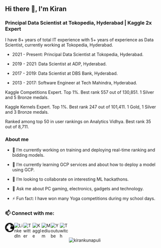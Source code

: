 ## Hi there 👋, I'm Kiran

<!--
**kirankunapuli/kirankunapuli** is a ✨ _special_ ✨ repository because its `README.md` (this file) appears on your GitHub profile.

Here are some ideas to get you started:

- 🔭 I’m currently working on ...
- 🌱 I’m currently learning ...
- 👯 I’m looking to collaborate on ...
- 🤔 I’m looking for help with ...
- 💬 Ask me about ...
- 📫 How to reach me: ...
- 😄 Pronouns: ...
- ⚡ Fun fact: ...
-->

### Principal Data Scientist at Tokopedia, Hyderabad | Kaggle 2x Expert

I have 8+ years of total IT experience with 5+ years of experience as Data Scientist, currently working at Tokopedia, Hyderabad.

- 2021 - Present: Principal Data Scientist at Tokopedia, Hyderabad.

- 2019 - 2021: Data Scientist at ADP, Hyderabad.

- 2017 - 2019: Data Scientist at DBS Bank, Hyderabad.

- 2013 - 2017: Software Engineer at Tech Mahindra, Hyderabad.

Kaggle Competitions Expert. Top 1%. Best rank 557 out of 130,851. 1 Silver and 5 Bronze medals.

Kaggle Kernels Expert. Top 1%. Best rank 247 out of 101,411. 1 Gold, 1 Silver and 3 Bronze medals.

Ranked among top 50 in user rankings on Analytics Vidhya. Best rank 35 out of 8,711.

### About me

- 🔭 I’m currently working on training and deploying real-time ranking and bidding models.

- 🌱 I’m currently learning GCP services and about how to deploy a model using GCP.

- 👯 I’m looking to collaborate on interesting ML hackathons.

- 💬 Ask me about PC gaming, electronics, gadgets and technology.

- ⚡ Fun fact: I have won many Yoga competitions during my school days.


### 📫 Connect with me:

[<img align="left" alt="Website" width="30px" target="_blank" src="https://raw.githubusercontent.com/iconic/open-iconic/master/svg/globe.svg" />][website]
[<img align="left" alt="LinkedIn" width="30px" target="_blank" src="https://cdn.jsdelivr.net/npm/simple-icons@v3/icons/linkedin.svg" />][linkedin]
[<img align="left" alt="Twitter" width="30px" target="_blank" src="https://cdn.jsdelivr.net/npm/simple-icons@v3/icons/twitter.svg" />][twitter]
[<img align="left" alt="Kaggle" width="30px" target="_blank" src="https://cdn.jsdelivr.net/npm/simple-icons@v3/icons/kaggle.svg" />][kaggle]
[<img align="left" alt="Medium" width="30px" target="_blank" src="https://cdn.jsdelivr.net/npm/simple-icons@v3/icons/instagram.svg" />][medium]
[<img align="left" alt="Youtube" width="30px" target="_blank" src="https://cdn.jsdelivr.net/npm/simple-icons@v3/icons/youtube.svg" />][youtube]
[<img align="left" alt="Twitch" width="30px" target="_blank" src="https://cdn.jsdelivr.net/npm/simple-icons@v3/icons/twitch.svg" />][twitch]
    
<br>
<br>

<p align="left"> <img src="https://komarev.com/ghpvc/?username=kirankunapuli&color=green&style=flat-square" alt="kirankunapuli" /> </p>

[website]: https://kirankunapuli.github.io/
[twitter]: https://twitter.com/KiranKunapuli
[linkedin]: https://in.linkedin.com/in/kirankunapuli
[kaggle]: https://www.kaggle.com/kirankunapuli
[medium]: https://medium.com/@kirankunapuli
[youtube]: https://www.youtube.com/c/KiranKunapuli/
[twitch]: https://www.twitch.tv/narik_kvsk
